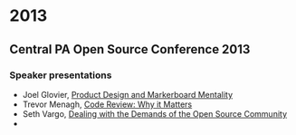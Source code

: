 2013
====

## Central PA Open Source Conference 2013

### Speaker presentations

* Joel Glovier, [Product Design and Markerboard Mentality](https://speakerdeck.com/jglovier/product-design-and-markerboard-mentality)
* Trevor Menagh, [Code Review: Why it Matters](http://trevmex.com/post/64521958998/code-review-why-it-matters-cposc-2013-talk-slides)
* Seth Vargo, [Dealing with the Demands of the Open Source Community](https://speakerdeck.com/sethvargo/dealing-with-the-demands-of-the-open-source-community)
* 
